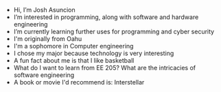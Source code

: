 - Hi, I’m Josh Asuncion
- I’m interested in programming, along with software and hardware engineering
- I’m currently learning further uses for programming and cyber security
- I'm originally from Oahu
- I'm a sophomore in Computer engineering
- I chose my major because technology is very interesting
- A fun fact about me is that I like basketball
- What do I want to learn from EE 205?  What are the intricacies of software engineering
- A book or movie I'd recommend is:  Interstellar
